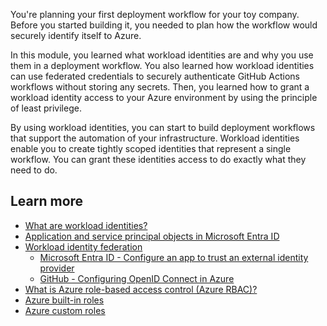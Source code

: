 You're planning your first deployment workflow for your toy company. Before you started building it, you needed to plan how the workflow would securely identify itself to Azure.

In this module, you learned what workload identities are and why you use them in a deployment workflow. You also learned how workload identities can use federated credentials to securely authenticate GitHub Actions workflows without storing any secrets. Then, you learned how to grant a workload identity access to your Azure environment by using the principle of least privilege.

By using workload identities, you can start to build deployment workflows that support the automation of your infrastructure. Workload identities enable you to create tightly scoped identities that represent a single workflow. You can grant these identities access to do exactly what they need to do.

## Learn more

- [What are workload identities?](/entra/workload-id/workload-identities-overview)
- [Application and service principal objects in Microsoft Entra ID](/entra/identity-platform/app-objects-and-service-principals)
- [Workload identity federation](/entra/workload-id/workload-identity-federation)
  - [Microsoft Entra ID - Configure an app to trust an external identity provider](/entra/workload-id/workload-identity-federation-create-trust)
  - [GitHub - Configuring OpenID Connect in Azure](https://docs.github.com/actions/deployment/security-hardening-your-deployments/configuring-openid-connect-in-azure)
- [What is Azure role-based access control (Azure RBAC)?](/azure/role-based-access-control/overview)
- [Azure built-in roles](/azure/role-based-access-control/built-in-roles)
- [Azure custom roles](/azure/role-based-access-control/custom-roles)

